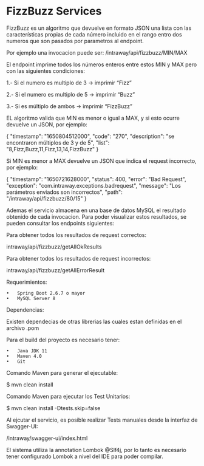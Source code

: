 
# FizzBuzz Services

FizzBuzz es un algoritmo que devuelve en formato JSON una lista con las características propias de cada número incluido en el rango entro dos numeros que son pasados por parametros al endpoint.

Por ejemplo una invocacion puede ser: 
/intraway/api/fizzbuzz/MIN/MAX

El endpoint imprime todos los números enteros entre estos MIN y MAX pero con las siguientes condiciones: 

1.- Si el numero es multiplo de 3 -> imprimir “Fizz” 

2.-  Si el numero es multiplo de 5 -> imprimir “Buzz” 

3.- Si es múltiplo de ambos -> imprimir “FizzBuzz” 

EL algoritmo valida que MIN es menor o igual a MAX, y si esto ocurre devuelve un JSON, por ejemplo:

 {
    "timestamp": "1650804512000",
    "code": "270",
    "description": "se encontraron múltiplos de 3 y de 5",
    "list": "8,Fizz,Buzz,11,Fizz,13,14,FizzBuzz"
  }

Si MIN es menor a MAX devuelve un JSON que indica el request incorrecto, por ejemplo:

  {
    "timestamp": "1650721628000",
    "status": 400,
    "error": "Bad Request",
    "exception": "com.intraway.exceptions.badrequest",
    "message": "Los parámetros enviados son incorrectos",
    "path": "/intraway/api/fizzbuzz/80/15"
  }



Ademas el servicio almacena en una base de datos MySQL el resultado obtenido de cada invocacion.
Para poder visualizar estos resultados, se pueden consultar los endpoints siguientes:


Para obtener todos los resultados de request correctos:

intraway/api/fizzbuzz/getAllOkResults

Para obtener todos los resultados de request incorrectos:

intraway/api/fizzbuzz/getAllErrorResult

Requerimientos:

	•	Spring Boot 2.6.7 o mayor
	•	MySQL Server 8

Dependencias:

Existen dependecias de otras librerias las cuales estan definidas en el archivo .pom


Para el build del proyecto es necesario tener:

	•	Java JDK 11
	•	Maven 4.0
	•	Git

Comando Maven para generar el ejecutable:

$ mvn clean install

Comando Maven para ejecutar los Test Unitarios: 

$ mvn clean install -Dtests.skip=false

Al ejcutar el servicio, es posible realizar Tests manuales desde la interfaz de Swagger-UI:

/intraway/swagger-ui/index.html


El sistema utiliza la annotation Lombok @Slf4j, por lo tanto es necesario tener configurado Lombok a nivel del IDE para poder compilar.



